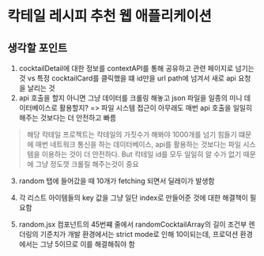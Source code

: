 # 칵테일 레시피 추천 웹 애플리케이션

## 생각할 포인트

1. cocktailDetail에 대한 정보를 contextAPI를 통해 공유하고 관련 페이지로 넘기는 것 vs 특정 cocktailCard를 클릭했을 떄 id만을 url path에 넘겨서 새로 api 요청을 날리는 것
2. api 호출을 할지 아니면 그냥 데이터를 크롤링 해놓고 json 파일을 일종의 미니 데이터베이스로 활용할지? => 파일 시스템 접근이 아무래도 매번 api 호출을 일일히 해주는 것보다는 더 안전하고 빠름

> 해당 칵테일 프로젝트는 칵테일의 가짓수가 해봐야 1000개를 넘기 힘들기 떄문에 매번 네트워크 통신을 하는 데이터베이스, api를 활용하는 것보다는 파일 시스템을 이용하는 것이 더 안전하다.
> But 칵테일 id를 모두 일일히 알 수가 없기 때문에 그냥 정도껏 크롤릴 해주는것이 중요

3. random 탭에 들어갔을 때 10개가 fetching 되면서 딜레이가 발생함

4. 각 리스트 아이템들의 key 값을 그냥 일단 index로 만들어준 것에 대한 해결책이 필요함

5. random.jsx 컴포넌트의 45번쨰 줄에서 randomCocktailArray의 길이 조건부 렌더링의 기준치가 개발 환경에서는 strict mode로 인해 10이되는데, 프로덕션 환경에서는 그냥 5이므로 이를 해결해줘야 함
